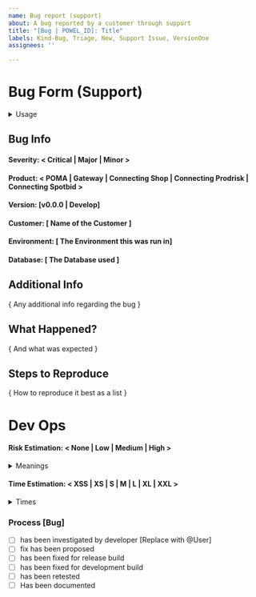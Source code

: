 ```yaml
---
name: Bug report (support)
about: A bug reported by a customer through support
title: "[Bug | POWEL_ID]: Title"
labels: Kind-Bug, Triage, New, Support Issue, VersionOne
assignees: ''

---
```


# Bug Form (Support)
<details><summary>Usage</summary>
<p>

>  In order to fill out the form properly:
>
>  - Replace [ "Format1" | "Format2" ] with a single line of text with one of the formats
>  - Fill in { "sugesstion" } with multiline text sugessted
>
>  Doing this will automatically label the issue on submission with the appropriate labels.
>  Please check that it has been labeled correctly.
>
>  Note: It can take a short while before labeling occurs. Updating the description will update the labels as well.
>
>  Note: Automation is case insesitive
</p>
</details>

## Bug Info


#### Severity: < Critical | Major | Minor >
#### Product: < POMA | Gateway | Connecting Shop | Connecting Prodrisk | Connecting Spotbid >
#### Version: [v0.0.0 | Develop]
#### Customer: [ Name of the Customer ]
#### Environment: [ The Environment this was run in]
#### Database: [ The Database used ]

## Additional Info

{ Any additional info regarding the bug }

## What Happened?

{ And what was expected }

## Steps to Reproduce

{ How to reproduce it best as a list }

# Dev Ops

#### Risk Estimation: < None | Low | Medium | High >

<details><summary>Meanings</summary>
<p>

>  | Tag | Risk |
>  | --- | ---- |
>  | None | This change will not break any funcitonality |
>  | Low | There is a chance for this to break functionality |
>  | Medium | This change could break functionality |
>  | High | This change will likely break functionality |

</p>
</details>
  
#### Time Estimation: < XSS | XS | S | M | L | XL | XXL >

<details><summary>Times</summary>
<p>

>  | Tag | Time |
>  | --- | ---- |
>  | XSS | 0 - 5 days |
>  | XS | 5 - 10 days |
>  | S | 10 - 30 days |
>  | M | 1 - 2 Months |
>  | L | 3 - 5 Months |
>  | XL | 6 - 12 Months |
>  | XXL | >12 Months |

</p>
</details>

### Process [Bug]

- [ ] has been investigated by developer [Replace with @User]
- [ ] fix has been proposed
- [ ] has been fixed for release build
- [ ] has been fixed for development build
- [ ] has been retested
- [ ] Has been documented
